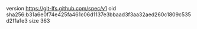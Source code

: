 version https://git-lfs.github.com/spec/v1
oid sha256:b31a6e0f74e425fa461c06d1137e3bbaad3f3aa32aed260c1809c535d2f1a1e3
size 363
